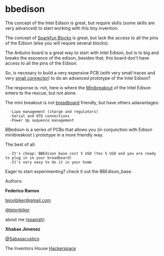 # bbedison

The concept of the Intel Edison is great, but require skills (some skills are very advanced) to start working with this tiny invention.

The concept of  [Sparkfun Blocks](https://www.sparkfun.com/search/results?term=sparkfun+blocks) is great, but lack the access to all the pins of the Edison (else you will require several blocks).

The Arduino board is a great way to start with Intel Edison, but is to big and breaks the esscence of the edison, besides that, this board don't have access to all the pins of the Edison.

So, is necesary to build a very expensive PCB (with very small traces and very [small connector](http://www.adafruit.com/product/2227)) to do an advanced prototype of the Intel Edison? 

The response is: not, here is where the [Minibreakout](https://www.sparkfun.com/products/13025) of the Intel Edison enters to the rescue, but not alone.

The mini breakout is not [breadboard](https://cdn.sparkfun.com//assets/parts/1/0/0/1/1/13025-03.jpg) friendly, but have others adavantages:

      -Lipo management (charge and regulators)
      -Serial and OTG connections
      -Power Up sequence management

BBedison is a series of PCBs that allows you (in conjunction with Edison minibreakout ) prototype in a more friendly way.

The best of all:

      -It's cheap: BBEdison base cost 5 USD (Yes 5 USD and you are ready to plug in in your breadboard)
      -It's very easy to do it in your home
      

Eager to start experimenting? check it out the  BBEdison_base.

Authors:

**Federico Ramos**

tejonbiker@gmail.com

[@tejonbiker](https://twitter.com/tejonBiker)

about me ([spanish](https://tejonbiker.wordpress.com/acerca-de-mi/))

**Xhabas Jimenez**

[@Sabasacustico](https://twitter.com/Sabasacustico)

The Inventors House [Hackerspace](http://blog.theinventorhouse.org/)
